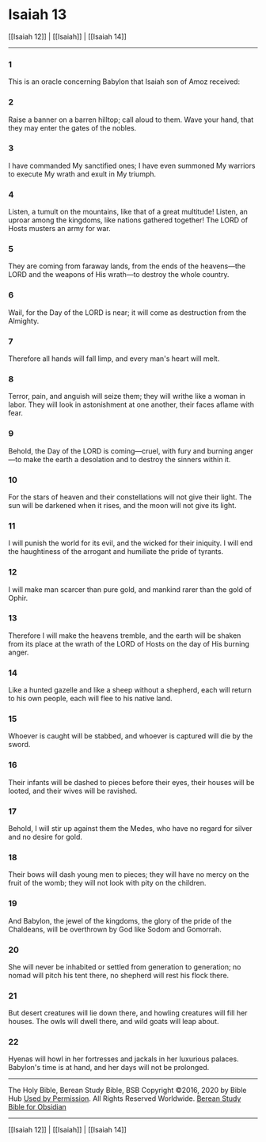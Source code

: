 # Isaiah 13

[[Isaiah 12]] | [[Isaiah]] | [[Isaiah 14]]

---

### 1
This is an oracle concerning Babylon that Isaiah son of Amoz received:

### 2
Raise a banner on a barren hilltop; call aloud to them. Wave your hand, that they may enter the gates of the nobles.

### 3
I have commanded My sanctified ones; I have even summoned My warriors to execute My wrath and exult in My triumph.

### 4
Listen, a tumult on the mountains, like that of a great multitude! Listen, an uproar among the kingdoms, like nations gathered together! The LORD of Hosts musters an army for war.

### 5
They are coming from faraway lands, from the ends of the heavens—the LORD and the weapons of His wrath—to destroy the whole country.

### 6
Wail, for the Day of the LORD is near; it will come as destruction from the Almighty.

### 7
Therefore all hands will fall limp, and every man's heart will melt.

### 8
Terror, pain, and anguish will seize them; they will writhe like a woman in labor. They will look in astonishment at one another, their faces aflame with fear.

### 9
Behold, the Day of the LORD is coming—cruel, with fury and burning anger—to make the earth a desolation and to destroy the sinners within it.

### 10
For the stars of heaven and their constellations will not give their light. The sun will be darkened when it rises, and the moon will not give its light.

### 11
I will punish the world for its evil, and the wicked for their iniquity. I will end the haughtiness of the arrogant and humiliate the pride of tyrants.

### 12
I will make man scarcer than pure gold, and mankind rarer than the gold of Ophir.

### 13
Therefore I will make the heavens tremble, and the earth will be shaken from its place at the wrath of the LORD of Hosts on the day of His burning anger.

### 14
Like a hunted gazelle and like a sheep without a shepherd, each will return to his own people, each will flee to his native land.

### 15
Whoever is caught will be stabbed, and whoever is captured will die by the sword.

### 16
Their infants will be dashed to pieces before their eyes, their houses will be looted, and their wives will be ravished.

### 17
Behold, I will stir up against them the Medes, who have no regard for silver and no desire for gold.

### 18
Their bows will dash young men to pieces; they will have no mercy on the fruit of the womb; they will not look with pity on the children.

### 19
And Babylon, the jewel of the kingdoms, the glory of the pride of the Chaldeans, will be overthrown by God like Sodom and Gomorrah.

### 20
She will never be inhabited or settled from generation to generation; no nomad will pitch his tent there, no shepherd will rest his flock there.

### 21
But desert creatures will lie down there, and howling creatures will fill her houses. The owls will dwell there, and wild goats will leap about.

### 22
Hyenas will howl in her fortresses and jackals in her luxurious palaces. Babylon's time is at hand, and her days will not be prolonged.

---

The Holy Bible, Berean Study Bible, BSB
Copyright ©2016, 2020 by Bible Hub
[Used by Permission](https://berean.bible/terms.htm). All Rights Reserved Worldwide.
[Berean Study Bible for Obsidian](https://github.com/gapmiss/berean-study-bible-for-obsidian)

---

[[Isaiah 12]] | [[Isaiah]] | [[Isaiah 14]]

